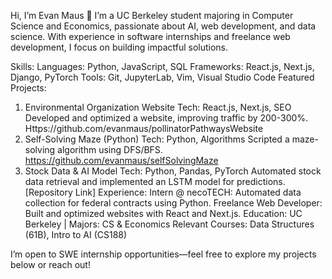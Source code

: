 Hi, I’m Evan Maus 👋
I’m a UC Berkeley student majoring in Computer Science and Economics, passionate about AI, web development, and data science. With experience in software internships and freelance web development, I focus on building impactful solutions.

Skills:
Languages: Python, JavaScript, SQL
Frameworks: React.js, Next.js, Django, PyTorch
Tools: Git, JupyterLab, Vim, Visual Studio Code
Featured Projects:
1. Environmental Organization Website
Tech: React.js, Next.js, SEO
Developed and optimized a website, improving traffic by 200-300%.
Https://github.com/evanmaus/pollinatorPathwaysWebsite
2. Self-Solving Maze (Python)
Tech: Python, Algorithms
Scripted a maze-solving algorithm using DFS/BFS.
https://github.com/evanmaus/selfSolvingMaze
3. Stock Data & AI Model
Tech: Python, Pandas, PyTorch
Automated stock data retrieval and implemented an LSTM model for predictions.
[Repository Link]
Experience:
Intern @ necoTECH: Automated data collection for federal contracts using Python.
Freelance Web Developer: Built and optimized websites with React and Next.js.
Education:
UC Berkeley | Majors: CS & Economics
Relevant Courses: Data Structures (61B), Intro to AI (CS188)

I’m open to SWE internship opportunities—feel free to explore my projects below or reach out!


